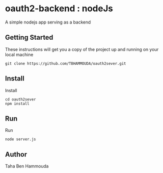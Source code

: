 # oauth2-backend : nodeJs
A simple nodejs app serving as a backend

## Getting Started 

These instructions will get you a copy of the project up and running on your local machine 

```
git clone https://github.com/TBHAMMOUDA/oauth2sever.git
```
## Install

Install

```
cd oauth2sever
npm install
```
## Run 

Run

```
node server.js
```
## Author
Taha Ben Hammouda
